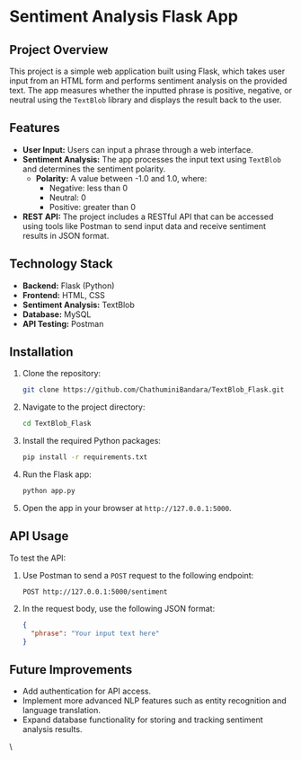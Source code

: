 # Sentiment Analysis Flask App

## Project Overview

This project is a simple web application built using Flask, which takes user input from an HTML form and performs sentiment analysis on the provided text. The app measures whether the inputted phrase is positive, negative, or neutral using the `TextBlob` library and displays the result back to the user.

## Features

- **User Input:** Users can input a phrase through a web interface.
- **Sentiment Analysis:** The app processes the input text using `TextBlob` and determines the sentiment polarity.
  - **Polarity:** A value between -1.0 and 1.0, where:
    - Negative: less than 0
    - Neutral: 0
    - Positive: greater than 0
- **REST API:** The project includes a RESTful API that can be accessed using tools like Postman to send input data and receive sentiment results in JSON format.
  
## Technology Stack

- **Backend:** Flask (Python)
- **Frontend:** HTML, CSS
- **Sentiment Analysis:** TextBlob
- **Database:** MySQL
- **API Testing:** Postman

## Installation

1. Clone the repository:
   ```bash
   git clone https://github.com/ChathuminiBandara/TextBlob_Flask.git
   ```
2. Navigate to the project directory:
   ```bash
   cd TextBlob_Flask
   ```
3. Install the required Python packages:
   ```bash
   pip install -r requirements.txt
   ```
4. Run the Flask app:
   ```bash
   python app.py
   ```
5. Open the app in your browser at `http://127.0.0.1:5000`.

## API Usage

To test the API:
1. Use Postman to send a `POST` request to the following endpoint:
   ```
   POST http://127.0.0.1:5000/sentiment
   ```
2. In the request body, use the following JSON format:
   ```json
   {
     "phrase": "Your input text here"
   }
   ```

## Future Improvements

- Add authentication for API access.
- Implement more advanced NLP features such as entity recognition and language translation.
- Expand database functionality for storing and tracking sentiment analysis results.

\
